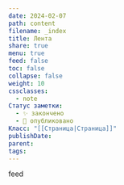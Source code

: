 ```yaml
---
date: 2024-02-07
path: content
filename: _index
title: Лента
share: true
menu: true
feed: false
toc: false
collapse: false
weight: 10
cssclasses:
  - note
Статус заметки:
  - ✨ закончено
  - 📢 опубликовано
Класс: "[[Страница|Страница]]"
publishDate: 
parent: 
tags: 
---
```


feed